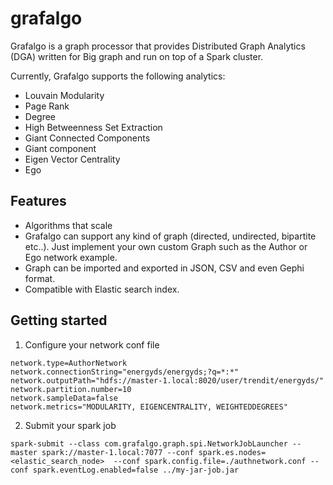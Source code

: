 # grafalgo

Grafalgo is a graph processor that provides Distributed Graph Analytics (DGA) written for Big graph and run on top of a Spark cluster.

Currently, Grafalgo supports the following analytics:
- Louvain Modularity
- Page Rank
- Degree
- High Betweenness Set Extraction
- Giant Connected Components
- Giant component
- Eigen Vector Centrality
- Ego


## Features
- Algorithms that scale
- Grafalgo can support any kind of graph (directed, undirected, bipartite etc..). Just implement your own custom Graph such as the Author or Ego network example. 
- Graph can be imported and exported in JSON, CSV and even Gephi format.
- Compatible with Elastic search index. 

## Getting started

1. Configure your network conf file

```
network.type=AuthorNetwork
network.connectionString="energyds/energyds;?q=*:*"
network.outputPath="hdfs://master-1.local:8020/user/trendit/energyds/"
network.partition.number=10
network.sampleData=false
network.metrics="MODULARITY, EIGENCENTRALITY, WEIGHTEDDEGREES"
```

2. Submit your spark job

```
spark-submit --class com.grafalgo.graph.spi.NetworkJobLauncher --master spark://master-1.local:7077 --conf spark.es.nodes=<elastic_search_node>  --conf spark.config.file=./authnetwork.conf --conf spark.eventLog.enabled=false ../my-jar-job.jar
```












